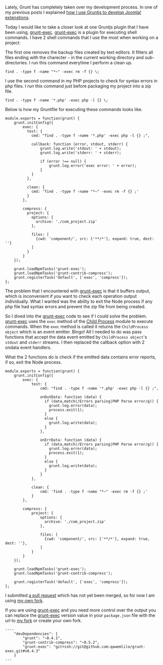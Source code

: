 Lately, Grunt has completely taken over my development process. In one of my previous posts I explained [how I use Gruntjs to develop Joomla! extenstions](http://blog.ragingflame.co.za/2013/9/30/how-i-use-gruntjs-to-build-joomla-extensions).

Today I would like to take a closer look at one Gruntjs plugin that I have been using, [grunt-exec](https://github.com/jharding/grunt-exec). [grunt-exec](https://github.com/jharding/grunt-exec) is a plugin for executing shell commands. I have 2 shell commands that I use the most when working on a project:

The first one removes the backup files created by text editors. It filters all files ending with the charecter `~` in the current working directory and sub-directories. I run this command everytime I perform a clean up.

    find . -type f -name "*~" -exec rm -f {} \;

I use the second command in my PHP projects to check for syntax errors in php files.  I run this command just before packaging my project into a zip file.

    find . -type f -name '*.php' -exec php -l {} \;

Below is how my Gruntfile for executing these commands looks like.

    module.exports = function(grunt) {
        grunt.initConfig({
            exec: {
              test: {
                cmd: "find . -type f -name '*.php' -exec php -l {} ;",
                
                callback: function (error, stdout, stderr) {
                    grunt.log.write('stdout: ' + stdout);
                    grunt.log.write('stderr: ' + stderr);
                    
                    if (error !== null) {
                        grunt.log.error('exec error: ' + error);
                    }
                }
              },
              
              clean: {
                cmd: 'find . -type f -name "*~" -exec rm -f {} ;'
              }
            },
        
            compress: {
              project: {
                options: {
                  archive: './com_project.zip'
                },
              
                files: [
                  {cwd: 'component/', src: ['**/*'], expand: true, dest: ''}
                ]
              }
            }
        });
        
        grunt.loadNpmTasks('grunt-exec');
        grunt.loadNpmTasks('grunt-contrib-compress');
        grunt.registerTask('default', ['exec', 'compress']);
    };  

The problem that I encountered with [grunt-exec](https://github.com/jharding/grunt-exec) is that it buffers output, which is inconvenient if you want to check each operation output individually. What I wanted was the ability to exit the Node process if any php file had syntax errors and prevent the zip file from being created.

So I dived into the [grunt-exec](https://github.com/jharding/grunt-exec) code to see if I could solve the problem. [grunt-exec](https://github.com/jharding/grunt-exec) uses the `exec` method of the [Child Process](http://nodejs.org/api/child_process.html) module to execute commands. When the `exec` method is called it returns the `ChildProcess object` which is an event emitter. Bingo! All I needed to do was pass functions that accept the data event emitted by `ChildProcess object`'s `stdout` and `stderr` streams. I then replaced the callback option with 2 ondata event handlers.

What the 2 functions do is check if the emitted data contains error reports, if so, exit the Node process.

    module.exports = function(grunt) {
        grunt.initConfig({
            exec: {
                test: {
                    cmd: "find . -type f -name '*.php' -exec php -l {} ;",
                    
                    onOutData: function (data) {
                      if (data.match(/Errors parsing|PHP Parse error/g)) {
                        grunt.log.error(data);
                        process.exit(1);
                      }
                      else {
                        grunt.log.write(data);
                      }
                    },
                    
                    onErrData: function (data) {
                      if (data.match(/Errors parsing|PHP Parse error/g)) {
                        grunt.log.error(data);
                        process.exit(1);
                      }
                      else {
                        grunt.log.write(data);  
                      }
                    }
                },
                
                clean: {
                    cmd: 'find . -type f -name "*~" -exec rm -f {} ;'
                }
            },
            
            compress: {
                project: {
                    options: {
                      archive: './com_project.zip'
                    },
                    
                    files: [
                      {cwd: 'component/', src: ['**/*'], expand: true, dest: ''},
                    ]
                }
            }
        });
        
        grunt.loadNpmTasks('grunt-exec');
        grunt.loadNpmTasks('grunt-contrib-compress');
        
        grunt.registerTask('default', ['exec', 'compress']);
    };  


I submitted [a pull request](https://github.com/qawemlilo/grunt-exec/commit/2d97c3c71c4f12cb3509c018d55801a92d7ec50e) which has not yet been merged, so for now I am using [my own fork](https://github.com/qawemlilo/grunt-exec/releases/tag/v0.4.3).

If you are using [grunt-exec](https://github.com/jharding/grunt-exec) and you need more control over the output you can replace the [grunt-exec](https://github.com/jharding/grunt-exec) version value in your `package.json` file with the url to [my fork](git+ssh://git@github.com:qawemlilo/grunt-exec.git#v0.4.3) or create your own fork.
    
    ----
        "devDependencies": {
            "grunt": "~0.4.1",
            "grunt-contrib-compress": "~0.5.2",
            "grunt-exec": "git+ssh://git@github.com:qawemlilo/grunt-exec.git#v0.4.3"
        }
    ---

    